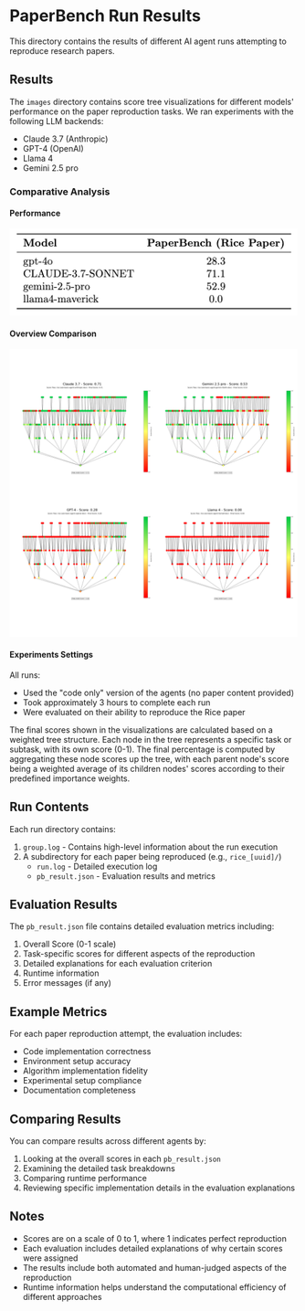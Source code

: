 # PaperBench Run Results

This directory contains the results of different AI agent runs attempting to reproduce research papers.

## Results

The `images` directory contains score tree visualizations for different models' performance on the paper reproduction tasks. We ran experiments with the following LLM backends:

- Claude 3.7 (Anthropic)
- GPT-4 (OpenAI)
- Llama 4
- Gemini 2.5 pro

### Comparative Analysis

#### Performance
![Model Performance Ranking](images/results.png)

#### Overview Comparison
![Model Comparison Grid](images/model_comparison_grid.png)

#### Experiments Settings

All runs:
- Used the "code only" version of the agents (no paper content provided)
- Took approximately 3 hours to complete each run
- Were evaluated on their ability to reproduce the Rice paper

The final scores shown in the visualizations are calculated based on a weighted tree structure. Each node in the tree represents a specific task or subtask, with its own score (0-1). The final percentage is computed by aggregating these node scores up the tree, with each parent node's score being a weighted average of its children nodes' scores according to their predefined importance weights.

## Run Contents

Each run directory contains:
1. `group.log` - Contains high-level information about the run execution
2. A subdirectory for each paper being reproduced (e.g., `rice_[uuid]/`)
   - `run.log` - Detailed execution log
   - `pb_result.json` - Evaluation results and metrics

## Evaluation Results

The `pb_result.json` file contains detailed evaluation metrics including:

1. Overall Score (0-1 scale)
2. Task-specific scores for different aspects of the reproduction
3. Detailed explanations for each evaluation criterion
4. Runtime information
5. Error messages (if any)

## Example Metrics

For each paper reproduction attempt, the evaluation includes:
- Code implementation correctness
- Environment setup accuracy
- Algorithm implementation fidelity
- Experimental setup compliance
- Documentation completeness

## Comparing Results

You can compare results across different agents by:
1. Looking at the overall scores in each `pb_result.json`
2. Examining the detailed task breakdowns
3. Comparing runtime performance
4. Reviewing specific implementation details in the evaluation explanations

## Notes

- Scores are on a scale of 0 to 1, where 1 indicates perfect reproduction
- Each evaluation includes detailed explanations of why certain scores were assigned
- The results include both automated and human-judged aspects of the reproduction
- Runtime information helps understand the computational efficiency of different approaches 